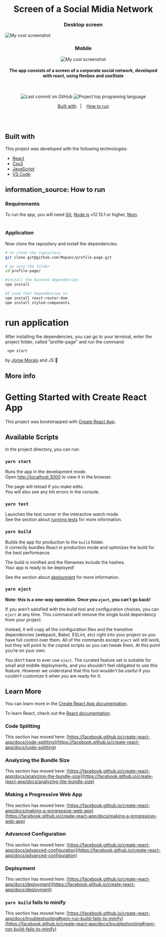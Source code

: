 <h1 align="center">
  Screen of a Social Midia Network
    <br>
</h1>
<h3 align="center">
  Desktop screen
    <br>
</h3>
<img src="./tela-cheia.png" alt="My cool screenshot"/>
<h3 align="center">
  Mobile
    <br>
</h3>
<div align="center">
<img src="./mobile.png" alt="My cool screenshot"/>
</div>

<h4 align="center">
The app consists of a screen of a corporate social network, developed with react, using flexbox and useState
</h4>
<br>

<p align="center">
<img alt="Last commit on GitHub" src="https://img.shields.io/github/last-commit/mopanc/profile-page?color=2E8BC0">
<img alt="Project top programing language" src="https://img.shields.io/github/languages/top/Mopanc/profile-page?color=2E8BC0">
</p>

<p align="center">
  <a href="built-with">Built with</a>&nbsp;&nbsp;&nbsp;|&nbsp;&nbsp;&nbsp;
  <a href="#information_source-how-to-run">How to run</a>
</p>
<br><br>

## Built with

This project was developed with the following technologies:

- [React](https://reactjs.org/)
- [Css3](https://www.w3schools.com/Css/css_intro.asp)
- [JavaScript](https://www.javascript.com/)
- [VS Code](https://code.visualstudio.com/)

## information_source: How to run

### Requirements

To run the app, you will need [Git](https://git-scm.com), [Node.js](https://nodejs.org/) v12.13.1 or higher, [Npm](https://www.npmjs.com/).
<br>
<br>

### Application

Now clone the repository and install the dependencies.

```bash
# to clone the repository
git clone git@github.com:Mopanc/profile-page.git

# go into the folder
cd profile-page/

#install the backend dependencies
npm install

#I used that dependencies to
npm install react-router-dom
npm install styled-components


```

# run application

After installing the dependencies, you can go to your terminal, enter the project folder, called "profile-page" and run the command
<br>

```bash
 npm start
```

by [Jorge Morais](https://github.com/Mopanc) and JS :yellow_heart:

## More info

# Getting Started with Create React App

This project was bootstrapped with [Create React App](https://github.com/facebook/create-react-app).

## Available Scripts

In the project directory, you can run:

### `yarn start`

Runs the app in the development mode.\
Open [http://localhost:3000](http://localhost:3000) to view it in the browser.

The page will reload if you make edits.\
You will also see any lint errors in the console.

### `yarn test`

Launches the test runner in the interactive watch mode.\
See the section about [running tests](https://facebook.github.io/create-react-app/docs/running-tests) for more information.

### `yarn build`

Builds the app for production to the `build` folder.\
It correctly bundles React in production mode and optimizes the build for the best performance.

The build is minified and the filenames include the hashes.\
Your app is ready to be deployed!

See the section about [deployment](https://facebook.github.io/create-react-app/docs/deployment) for more information.

### `yarn eject`

**Note: this is a one-way operation. Once you `eject`, you can’t go back!**

If you aren’t satisfied with the build tool and configuration choices, you can `eject` at any time. This command will remove the single build dependency from your project.

Instead, it will copy all the configuration files and the transitive dependencies (webpack, Babel, ESLint, etc) right into your project so you have full control over them. All of the commands except `eject` will still work, but they will point to the copied scripts so you can tweak them. At this point you’re on your own.

You don’t have to ever use `eject`. The curated feature set is suitable for small and middle deployments, and you shouldn’t feel obligated to use this feature. However we understand that this tool wouldn’t be useful if you couldn’t customize it when you are ready for it.

## Learn More

You can learn more in the [Create React App documentation](https://facebook.github.io/create-react-app/docs/getting-started).

To learn React, check out the [React documentation](https://reactjs.org/).

### Code Splitting

This section has moved here: [https://facebook.github.io/create-react-app/docs/code-splitting](https://facebook.github.io/create-react-app/docs/code-splitting)

### Analyzing the Bundle Size

This section has moved here: [https://facebook.github.io/create-react-app/docs/analyzing-the-bundle-size](https://facebook.github.io/create-react-app/docs/analyzing-the-bundle-size)

### Making a Progressive Web App

This section has moved here: [https://facebook.github.io/create-react-app/docs/making-a-progressive-web-app](https://facebook.github.io/create-react-app/docs/making-a-progressive-web-app)

### Advanced Configuration

This section has moved here: [https://facebook.github.io/create-react-app/docs/advanced-configuration](https://facebook.github.io/create-react-app/docs/advanced-configuration)

### Deployment

This section has moved here: [https://facebook.github.io/create-react-app/docs/deployment](https://facebook.github.io/create-react-app/docs/deployment)

### `yarn build` fails to minify

This section has moved here: [https://facebook.github.io/create-react-app/docs/troubleshooting#npm-run-build-fails-to-minify](https://facebook.github.io/create-react-app/docs/troubleshooting#npm-run-build-fails-to-minify)
